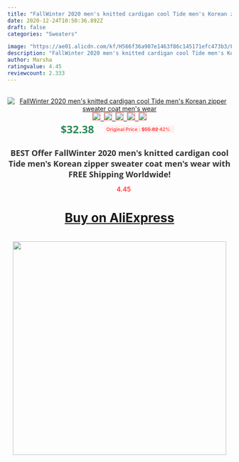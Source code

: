 ```yaml
---
title: "FallWinter 2020 men's knitted cardigan cool Tide men's Korean zipper sweater coat men's wear"
date: 2020-12-24T10:50:36.892Z
draft: false
categories: "Sweaters"

image: "https://ae01.alicdn.com/kf/H566f36a907e1463f86c145171efc473b3/Fall-Winter-2020-men-s-knitted-cardigan-cool-Tide-men-s-Korean-zipper-sweater-coat-men.jpg"
description: "FallWinter 2020 men's knitted cardigan cool Tide men's Korean zipper sweater coat men's wear"
author: Marsha
ratingvalue: 4.45
reviewcount: 2.333
---
```

<br>
<div style="text-align: center;">
<a href="https://s.click.aliexpress.com/e/_9fg4CV" target="_blank" rel="nofollow noopener noreferrer"><img alt="FallWinter 2020 men's knitted cardigan cool Tide men's Korean zipper sweater coat men's wear" class="magnifier-image" src="https://ae01.alicdn.com/kf/H566f36a907e1463f86c145171efc473b3/Fall-Winter-2020-men-s-knitted-cardigan-cool-Tide-men-s-Korean-zipper-sweater-coat-men.jpg_640x640.jpg">
<br>
<img style="border:1px solid salmon" src="https://ae01.alicdn.com/kf/H566f36a907e1463f86c145171efc473b3/Fall-Winter-2020-men-s-knitted-cardigan-cool-Tide-men-s-Korean-zipper-sweater-coat-men.jpg_120x120.jpg">&nbsp;&nbsp;<img style="border:1px solid salmon" src="https://ae01.alicdn.com/kf/H2c15355c3c3d498bbf7c3dadb046e30dX/Fall-Winter-2020-men-s-knitted-cardigan-cool-Tide-men-s-Korean-zipper-sweater-coat-men.jpg_120x120.jpg">&nbsp;&nbsp;<img style="border:1px solid salmon" src="https://ae01.alicdn.com/kf/Heae553096e704b1b9347fd42423441a3t/Fall-Winter-2020-men-s-knitted-cardigan-cool-Tide-men-s-Korean-zipper-sweater-coat-men.jpg_120x120.jpg">&nbsp;&nbsp;<img style="border:1px solid salmon" src="https://ae01.alicdn.com/kf/He4ace75022a2416bbf6bf92f3e2c8309Y/Fall-Winter-2020-men-s-knitted-cardigan-cool-Tide-men-s-Korean-zipper-sweater-coat-men.jpg_120x120.jpg">&nbsp;&nbsp;<img style="border:1px solid salmon" src="https://ae01.alicdn.com/kf/H086f737bcf6946e6830cfd83471ed044P/Fall-Winter-2020-men-s-knitted-cardigan-cool-Tide-men-s-Korean-zipper-sweater-coat-men.jpg_120x120.jpg"></a></div><br0>
<div style="text-align: center;"><span style="background-color: white; border: 0px; box-sizing: border-box; color: seagreen; display: inline-block; font-family: &quot;open sans&quot; , &quot;arial&quot; , &quot;helvetica&quot; , sans-serif , &quot;heiti&quot;; font-size: 24px; font-stretch: inherit; font-weight: 700; line-height: inherit; margin: 0px 10px 0px 0px; padding: 0px; vertical-align: middle;">$32.38 </span>
<span style="background: rgb(255 , 241 , 241); border-radius: 3px; border: 0px; box-sizing: border-box; color: #ff4747; display: inline-block; font-family: inherit; font-size: 12px; font-stretch: inherit; font-style: inherit; font-variant: inherit; font-weight: 600; line-height: inherit; margin: 0px; padding: 2px 5px; transform: scale(0.9); vertical-align: middle;">Original Price : <b style="text-decoration: line-through;">$55.82 </b> 42%&nbsp;&nbsp;</span></div>
<h1 style="color: #333333; display: inline-block; font-family: &quot;open sans&quot; , &quot;arial&quot; , &quot;helvetica&quot; , sans-serif , &quot;heiti&quot;; font-size: 18px; font-stretch: inherit; font-weight: 700; text-align: center;">BEST Offer FallWinter 2020 men's knitted cardigan cool Tide men's Korean zipper sweater coat men's wear with FREE Shipping Worldwide!</h1>
<div style="color: #ff4747; text-align: center;">
<img src="https://4.bp.blogspot.com/-M0ZcTcb-5uY/XleCXlxnR4I/AAAAAAAAAEc/OrjgMkXV1oMQFaCRZj5HQwOCBcu3w1FegCPcBGAYYCw/s1600/star.png" style="height: 15px;">&nbsp;<b>4.45</b></div>
<div class="button_cont" align="center"><a class="buynow_a" href="https://s.click.aliexpress.com/e/_9fg4CV" target="_blank" rel="nofollow noopener noreferrer"><H1>Buy on AliExpress</H1></a></div><br>
<div class="separator" style="clear: both; text-align: center;">
<img src="https://lh3.googleusercontent.com/-pTy5HemUv9M/XlePHvY0dAI/AAAAAAAAAE4/0nX5iRUoIWY8eMW9Dpxeirr157OZliDIgCLcBGAsYHQ/s1600/badge.gif" width="480">
</div>
